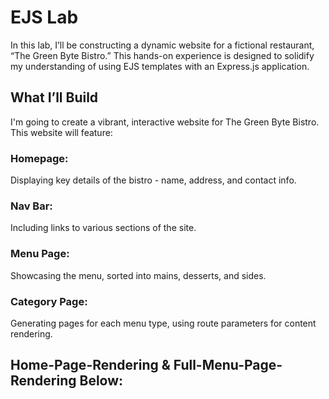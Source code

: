 # EJS Lab

In this lab, I’ll be constructing a dynamic website for a fictional restaurant, “The Green Byte Bistro.” This hands-on experience is designed to solidify my understanding of using EJS templates with an Express.js application.

## What I’ll Build
I'm going to create a vibrant, interactive website for The Green Byte Bistro. 
This website will feature:

### Homepage:
Displaying key details of the bistro - name, address, and contact info.

### Nav Bar:
Including links to various sections of the site.

### Menu Page:
Showcasing the menu, sorted into mains, desserts, and sides.

### Category Page:
Generating pages for each menu type, using route parameters for content rendering.

## Home-Page-Rendering & Full-Menu-Page-Rendering Below: